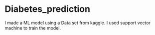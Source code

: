 # Diabetes_prediction
I made a ML model using a Data set from kaggle. I used support vector machine to train the model. 
